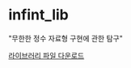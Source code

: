 # infint_lib

"무한한 정수 자료형 구현에 관한 탐구"

<a href="https://docs.google.com/uc?export=download&id=1y4LWJefluIpPl9C_nSqG_TKZchHJL-8Q"> 라이브러리 파일 다운로드</a>
